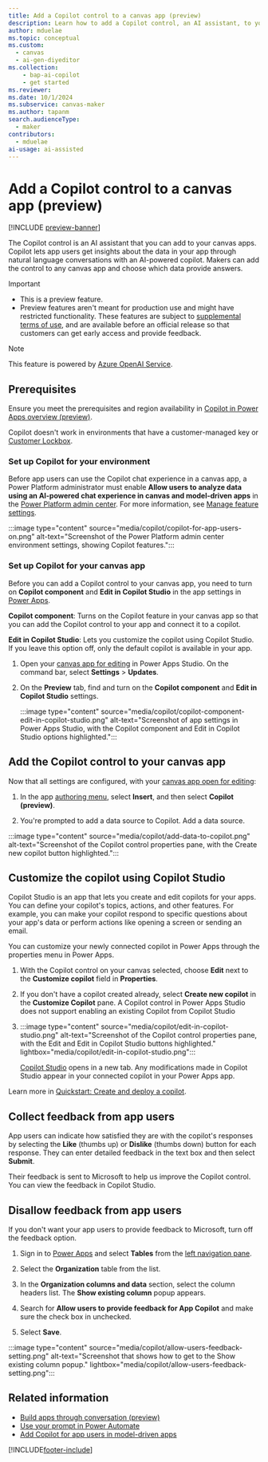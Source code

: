 ```yaml
---
title: Add a Copilot control to a canvas app (preview)
description: Learn how to add a Copilot control, an AI assistant, to your canvas apps in Microsoft Power Apps.
author: mduelae
ms.topic: conceptual
ms.custom:
  - canvas
  - ai-gen-diyeditor
ms.collection: 
    - bap-ai-copilot
    - get started
ms.reviewer: 
ms.date: 10/1/2024
ms.subservice: canvas-maker
ms.author: tapanm
search.audienceType: 
  - maker
contributors:
  - mduelae
ai-usage: ai-assisted
---
```


# Add a Copilot control to a canvas app (preview)

[!INCLUDE [preview-banner](~/../shared-content/shared/preview-includes/preview-banner.md)]

The Copilot control is an AI assistant that you can add to your canvas apps. Copilot lets app users get insights about the data in your app through natural language conversations with an AI-powered copilot. Makers can add the control to any canvas app and choose which data provide answers.

> [!IMPORTANT]
>
> - This is a preview feature.
> - Preview features aren't meant for production use and might have restricted functionality. These features are subject to [supplemental terms of use](https://go.microsoft.com/fwlink/?linkid=2216214), and are available before an official release so that customers can get early access and provide feedback.

> [!NOTE]
>
> This feature is powered by [Azure OpenAI Service](/azure/cognitive-services/openai/overview).

## Prerequisites

Ensure you meet the prerequisites and region availability in [Copilot in Power Apps overview (preview)](ai-overview.md).

Copilot doesn't work in environments that have a customer-managed key or [Customer Lockbox](/azure/security/fundamentals/customer-lockbox-overview).

### Set up Copilot for your environment

Before app users can use the Copilot chat experience in a canvas app, a Power Platform administrator must enable **Allow users to analyze data using an AI-powered chat experience in canvas and model-driven apps** in the [Power Platform admin center](https://admin.powerplatform.microsoft.com/home). For more information, see [Manage feature settings](/power-platform/admin/settings-features#copilot-preview).

:::image type="content" source="media/copilot/copilot-for-app-users-on.png" alt-text="Screenshot of the Power Platform admin center environment settings, showing Copilot features.":::

### Set up Copilot for your canvas app

Before you can add a Copilot control to your canvas app, you need to turn on **Copilot component** and **Edit in Copilot Studio** in the app settings in [Power Apps](https://make.powerapps.com/).

**Copilot component**: Turns on the Copilot feature in your canvas app so that you can add the Copilot control to your app and connect it to a copilot.

**Edit in Copilot Studio**: Lets you customize the copilot using Copilot Studio. If you leave this option off, only the default copilot is available in your app.

1. Open your [canvas app for editing](edit-app.md) in Power Apps Studio. On the command bar, select **Settings** > **Updates**.

1. On the **Preview** tab, find and turn on the **Copilot component** and **Edit in Copilot Studio** settings.

    :::image type="content" source="media/copilot/copilot-component-edit-in-copilot-studio.png" alt-text="Screenshot of app settings in Power Apps Studio, with the Copilot component and Edit in Copilot Studio options highlighted.":::

## Add the Copilot control to your canvas app

Now that all settings are configured, with your [canvas app open for editing](edit-app.md):

1. In the app [authoring menu](power-apps-studio.md#5--app-authoring-menu), select **Insert**, and then select **Copilot (preview)**.

1. You're prompted to add a data source to Copilot. Add a data source.

:::image type="content" source="media/copilot/add-data-to-copilot.png" alt-text="Screenshot of the Copilot control properties pane, with the Create new copilot button highlighted.":::

## Customize the copilot using Copilot Studio

Copilot Studio is an app that lets you create and edit copilots for your apps. You can define your copilot's topics, actions, and other features. For example, you can make your copilot respond to specific questions about your app's data or perform actions like opening a screen or sending an email.

You can customize your newly connected copilot in Power Apps through the properties menu in Power Apps.

1. With the Copilot control on your canvas selected, choose **Edit** next to the **Customize copilot** field in **Properties**.

1. If you don't have a copilot created already, select **Create new copilot** in the **Customize Copilot** pane. A Copilot control in Power Apps Studio does not support enabling an existing Copilot from Copilot Studio
2. 
   :::image type="content" source="media/copilot/edit-in-copilot-studio.png" alt-text="Screenshot of the Copilot control properties pane, with the Edit and Edit in Copilot Studio buttons highlighted." lightbox="media/copilot/edit-in-copilot-studio.png":::

   [Copilot Studio](https://web.powerva.microsoft.com/) opens in a new tab. Any modifications made in Copilot Studio appear in your connected copilot in your Power Apps app.

Learn more in [Quickstart: Create and deploy a copilot](/microsoft-copilot-studio/fundamentals-get-started).

## Collect feedback from app users

App users can indicate how satisfied they are with the copilot's responses by selecting the **Like** (thumbs up) or **Dislike** (thumbs down) button for each response. They can enter detailed feedback in the text box and then select **Submit**.

Their feedback is sent to Microsoft to help us improve the Copilot control. You can view the feedback in Copilot Studio.

## Disallow feedback from app users

If you don't want your app users to provide feedback to Microsoft, turn off the feedback option.

1. Sign in to [Power Apps](https://make.powerapps.com) and select **Tables** from the [left navigation pane](intro-maker-portal.md#1--left-navigation-pane).

1. Select the **Organization** table from the list.

1. In the **Organization columns and data** section, select the column headers list. The **Show existing column** popup appears.

1. Search for **Allow users to provide feedback for App Copilot** and make sure the check box in unchecked.

1. Select **Save**.

:::image type="content" source="media/copilot/allow-users-feedback-setting.png" alt-text="Screenshot that shows how to get to the Show existing column popup." lightbox="media/copilot/allow-users-feedback-setting.png":::

## Related information

- [Build apps through conversation (preview)](ai-conversations-create-app.md)
- [Use your prompt in Power Automate](/ai-builder/use-a-custom-prompt-in-flow)
- [Add Copilot for app users in model-driven apps](../model-driven-apps/add-ai-copilot.md)

[!INCLUDE[footer-include](../../includes/footer-banner.md)]
